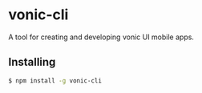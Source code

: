 # vonic-cli
A tool for creating and developing vonic UI  mobile apps.

## Installing

```bash
$ npm install -g vonic-cli
```
